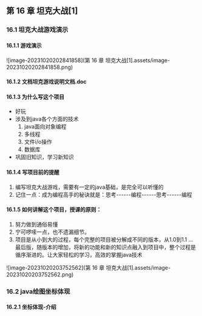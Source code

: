 ## 第 16 章 坦克大战[1]

### 16.1 坦克大战游戏演示

#### 16.1.1 游戏演示

![image-20231020202841858](第 16 章 坦克大战[1].assets/image-20231020202841858.png)

#### 16.1.2 文档坦克游戏说明文档.doc

#### 16.1.3 为什么写这个项目

- 好玩
- 涉及到java各个方面的技术
  1. java面向对象编程
  2. 多线程
  3. 文件i/o操作
  4. 数据库
- 巩固旧知识，学习新知识

#### 16.1.4 写项目前的提醒

1. 编写坦克大战游戏，需要有一定的java基础，是完全可以听懂的
2. 记住一点：成为编程高手的秘诀就是：思考------编程------思考------编程

#### 16.1.5 如何讲解这个项目，授课的原则：

1. 努力做到通俗易懂
2. 宁可啰嗦一点，也不遗漏细节。
3. 项目是从小到大的过程，每个完整的项目被分解成不同的版本，从1.0到1.1 ...最后版，随版本的增加，将新的功能和新的知识点融入到项目中，整个过程是循序渐进的。让大家轻松的学习，高效的掌握java技术

![image-20231020203752562](第 16 章 坦克大战[1].assets/image-20231020203752562.png)

### 16.2 java绘图坐标体现

#### 16.2.1 坐标体现-介绍

